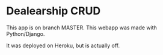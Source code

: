 # Dealearship CRUD

This app is on branch MASTER.
This webapp was made with Python/Django.

It was deployed on Heroku, but is actually off.
